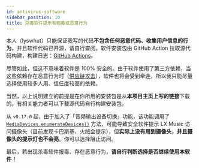 ```yaml
---
id: antivirus-software
sidebar_position: 10
title: 杀毒软件提示有病毒或恶意行为
---
```



本人（lyswhut）只能保证我写的代码**不包含任何恶意代码、收集用户信息的行为**，并且软件代码已开源，请自行查阅。软件安装包由 GitHub Action 拉取源代码构建，构建日志：[GitHub Actions](https://github.com/lyswhut/lx-music-desktop/actions)。

尽管如此，但这不意味着软件是 100% 安全的。由于软件使用了第三方依赖，当这些依赖存在恶意行为时（[供应链攻击](https://www.cloudflare.com/zh-cn/learning/security/what-is-a-supply-chain-attack/)），软件也将会受到牵连，所以我只能尽量选择使用较多人用、信任度较高的依赖。

当然，以上说明建立的前提是在你所用的安装包是从**本项目主页上写的链接**下载的。有相关能力者可以下载源代码自行构建安装包。

从 `v0.17.0` 起，由于加入了「音频输出设备切换」功能，该功能调用了 [`MediaDevices.enumerateDevices()`](https://developer.mozilla.org/zh-CN/docs/Web/API/MediaDevices/enumerateDevices) 方法，可能导致安全软件提示 LX Music 访问摄像头（目前发现卡巴斯基、火绒会提示），但**实际上没有用到摄像头，并且摄像头的提示灯也不会亮**。你可以选择阻止访问。

最后，若出现杀毒软件报毒、存在恶意行为，**请自行判断选择是否继续使用本软件！**
